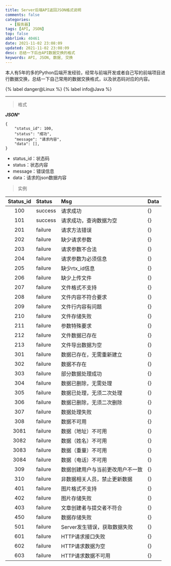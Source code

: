 ```yaml
---
title: Server后端API返回JSON格式说明
comments: false
categories:
  - [服务器]
tags: [API, JSON]
top: false
abbrlink: 40461
date: 2021-11-02 23:08:09
updated: 2021-11-02 23:08:09
desc: 总结一下后台API数据交换的格式
keywords: API, JSON, 数据, 交换
---
```


本人有5年的多的Python后端开发经验，经常与前端开发或者自己写的前端项目进行数据交换，总结一下自己常用的数据交换格式，以及状态码对应的内容。

{% label danger@Linux %} {% label info@Java %}

<!--more-->
<hr />

> 格式

***JSON****

```
{
    "status_id": 100,
    "status": "成功",
    "message": "请求内容",
    "data": [],
}
```

- status_id：状态码
- status：状态内容
- message：错误信息
- data：请求的json数据内容

> 实例

| Status_id | Status  | Msg                              | Data |
|:---------:|:------- |:-------------------------------- |:---- |
|    100    | success | 请求成功                         | {}   |
|    101    | success | 请求成功，查询数据为空           | {}   |
|    201    | failure | 请求方法错误                     | {}   |
|    202    | failure | 缺少请求参数                     | {}   |
|    203    | failure | 请求参数不合法                   | {}   |
|    204    | failure | 请求参数为必须信息               | {}   |
|    205    | failure | 缺少rtx_id信息                   | {}   |
|    206    | failure | 缺少上传文件                     | {}   |
|    207    | failure | 文件格式不支持                   | {}   |
|    208    | failure | 文件内容不符合要求               | {}   |
|    209    | failure | 文件行内容有问题                 | {}   |
|    210    | failure | 文件存储失败                     | {}   |
|    211    | failure | 参数特殊要求                     | {}   |
|    212    | failure | 文件数据已存在                   | {}   |
|    213    | failure | 文件导出数据为空                 | {}   |
|    301    | failure | 数据已存在，无需重新建立         | {}   |
|    302    | failure | 数据不存在                       | {}   |
|    303    | failure | 部分数据处理成功                 | {}   |
|    304    | failure | 数据已删除，无需处理             | {}   |
|    305    | failure | 数据已处理，无须二次处理         | {}   |
|    306    | failure | 数据已删除，无须二次删除         | {}   |
|    307    | failure | 数据处理失败                     | {}   |
|    308    | failure | 数据不可用                       | {}   |
|   3081    | failure | 数据（地址）不可用               | {}   |
|   3082    | failure | 数据（姓名）不可用               | {}   |
|   3083    | failure | 数据（重量）不可用               | {}   |
|   3084    | failure | 数据（电话）不可用               | {}   |
|    309    | failure | 数据创建用户与当前更改用户不一致 | {}   |
|    310    | failure | 非数据相关人员，禁止更新数据     | {}   |
|    401    | failure | 图片格式不支持                   | {}   |
|    402    | failure | 图片存储失败                     | {}   |
|    403    | failure | 文章创建者与提交者不符合         | {}   |
|    450    | failure | 数据存储失败                     | {}   |
|    501    | failure | Server发生错误，获取数据失败     | {}   |
|    601    | failure | HTTP请求接口失败                 | {}   |
|    602    | failure | HTTP请求数据为空                 | {}   |
|    603    | failure | HTTP请求数据不可用               | {}   |
